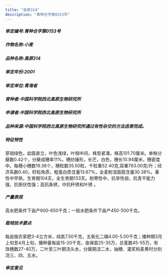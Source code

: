 ```yaml
---
title: "高原314"
description: "青种合字第0153号"
---
```

##### 审定编号:青种合字第0153号

##### 作物名称:小麦

##### 品种名称:高原314

##### 审定年份:2001

##### 审定单位:青海省

##### 育种者:中国科学院西北高原生物研究所

##### 申请者:中国科学院西北高原生物研究所

##### 品种来源:中国科学院西北高原生物研究所通过有性杂交的方法选育而成。

##### 特征特性
芽销绿色，幼苗直立，叶色浅绿，叶相中间，株型紧凑。株高101.70厘米。单株分蘖数0.42个，分蘖成穗率11%。穗纺锤形，长芒，白色，穗长10.94厘米，穗密度中。每穗小穗数19.38个，穗粒数35.50粒，千粒重52.40克,容重763.00克/升；经济系数0.40。籽粒角质，粗蛋白质含量13.67%，全麦粉湿面筋含量30.38%。春性中早熟，生育期104天，全生育期133天。耐寒性中，抗旱性弱，抗青干能力强，抗倒伏性强；高抗条锈，中抗秆锈和叶锈 。

##### 产量表现
高水肥条件下亩产600-650千克；一般水肥条件下亩产450-500千克。

##### 栽培技术要点
每亩施农家肥3-4立方米，纯氮7.50千克，五氧化二磷4.00-5.00千克；播种期3月上旬至4月上旬，播种量每亩15-20千克，亩保苗25-35万，总茎数45-55万，有效穗数27-40万，二叶至三叶期浇头水，分蘖期浇二水，抽穗、灌浆和麦黄时分别浇三、四、五水。

##### 审定意见


